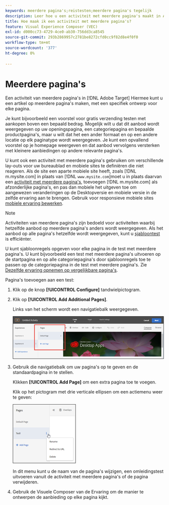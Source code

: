 ```yaml
---
keywords: meerdere pagina's;reistesten;meerdere pagina's tegelijk
description: Leer hoe u een activiteit met meerdere pagina's maakt in Adobe [!DNL Target] Hiermee kunt u een artikel op meerdere pagina's maken, met een specifiek ontwerp voor elke pagina.
title: Hoe maak ik een activiteit met meerdere pagina's?
feature: Visual Experience Composer (VEC)
exl-id: d000cc73-4729-4ce0-ab30-756dd3ca8545
source-git-commit: 293b2869957c2781be8272cfd0cc9f82d8e4f0f0
workflow-type: tm+mt
source-wordcount: '377'
ht-degree: 0%

---
```


# Meerdere pagina&#39;s

Een activiteit van meerdere pagina&#39;s in [!DNL Adobe Target] Hiermee kunt u een artikel op meerdere pagina&#39;s maken, met een specifiek ontwerp voor elke pagina.

Je kunt bijvoorbeeld een voorstel voor gratis verzending testen met aankopen boven een bepaald bedrag. Mogelijk wilt u dat dit aanbod wordt weergegeven op uw openingspagina, een categoriepagina en bepaalde productpagina&#39;s, maar u wilt dat het een ander formaat en op een andere locatie op elk paginatype wordt weergegeven. Je kunt een opvallend voorstel op je homepage weergeven en dat aanbod vervolgens versterken met kleinere aanbiedingen op andere relevante pagina&#39;s.

U kunt ook een activiteit met meerdere pagina&#39;s gebruiken om verschillende lay-outs voor uw bureaublad en mobiele sites te definiëren die niet reageren. Als de site een aparte mobiele site heeft, zoals [!DNL m.mysite.com] in plaats van [!DNL `www.mysite.com`]moet u in plaats daarvan een [activiteit met meerdere pagina&#39;s](/help/main/c-experiences/c-visual-experience-composer/multipage-activity.md#concept_277E096063E14813AC5D8EDFA1D2ED48), toevoegen [!DNL m.mysite.com] als afzonderlijke pagina&#39;s, en pas dan mobiele het uitgeven toe om aangewezen veranderingen op de Desktopversie en mobiele versie in de zelfde ervaring aan te brengen. Gebruik voor responsieve mobiele sites [mobiele ervaring bewerken](/help/main/c-experiences/c-visual-experience-composer/mobile-viewports.md#concept_8E45527C4ABC41D59AA3553BEDC76FA5).

>[!NOTE]
>
>Activiteiten van meerdere pagina&#39;s zijn bedoeld voor activiteiten waarbij hetzelfde aanbod op meerdere pagina&#39;s anders wordt weergegeven. Als het aanbod op alle pagina&#39;s hetzelfde wordt weergegeven, kunt u [sjabloontest](/help/main/c-experiences/c-visual-experience-composer/temtest.md#task_2539D51A18044F82B0D9895636546781) is efficiënter.

U kunt sjabloonregels opgeven voor elke pagina in de test met meerdere pagina&#39;s. U kunt bijvoorbeeld een test met meerdere pagina&#39;s uitvoeren op de startpagina en op alle categoriepagina&#39;s door sjabloonregels toe te passen op de categoriepagina in de test met meerdere pagina&#39;s. Zie [Dezelfde ervaring opnemen op vergelijkbare pagina&#39;s](/help/main/c-experiences/c-visual-experience-composer/temtest.md#task_2539D51A18044F82B0D9895636546781).

Pagina&#39;s toevoegen aan een test:

1. Klik op de knop **[!UICONTROL Configure]** tandwielpictogram.
1. Klik op **[!UICONTROL Add Additional Pages]**.

   Links van het scherm wordt een navigatiebalk weergegeven.

   ![multipage_nav-afbeelding](assets/multipage_nav.png)

1. Gebruik die navigatiebalk om uw pagina&#39;s op te geven en de standaardpagina in te stellen.

   Klikken **[!UICONTROL Add Page]** om een extra pagina toe te voegen.

   Klik op het pictogram met drie verticale ellipsen om een actiemenu weer te geven:

   ![multipage_menu, afbeelding](assets/multipage_menu.png)

   In dit menu kunt u de naam van de pagina&#39;s wijzigen, een omleidingstest uitvoeren vanuit de activiteit met meerdere pagina&#39;s of de pagina verwijderen.

1. Gebruik de Visuele Composer van de Ervaring om de manier te ontwerpen de aanbieding op elke pagina kijkt.
